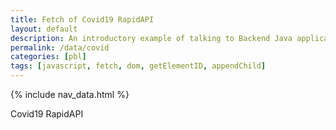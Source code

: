 ```yaml
---
title: Fetch of Covid19 RapidAPI
layout: default
description: An introductory example of talking to Backend Java application serving 3rd Party API  
permalink: /data/covid
categories: [pbl]
tags: [javascript, fetch, dom, getElementID, appendChild]
---
```


{% include nav_data.html %}

<p>Covid19 RapidAPI</p>
